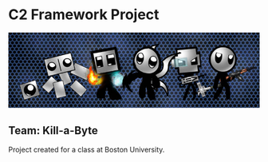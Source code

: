 # C2 Framework Project

![alt text](https://github.com/jynCoder/501Project/blob/main/kill_0_byte.jpg)

## Team: Kill-a-Byte
Project created for a class at Boston University.
